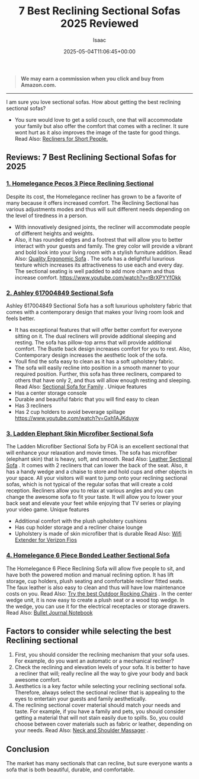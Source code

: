 ﻿---
author: Isaac
layout: post
title: 7 Best Reclining Sectional Sofas 2025 Reviewed
date: '2025-05-04T11:06:45+00:00'
categories:
- Recliners
tags: []
slug: /best-reclining-sectional-sofas/
lastmod: 2025-05-07T12:21:25+03:00
---
> **We may earn a commission when you click and buy from Amazon.com.**
>

---
I am sure you love sectional sofas. How about getting the best reclining sectional sofas?
- You sure would love to get a solid couch, one that will accommodate your family but also offer the comfort that comes with a recliner.
It sure wont hurt as it also improves the image of the taste for good things. Read Also:
[Recliners for Short People.](https://pestpolicy.com/best-recliners-for-short-people/)
## Reviews: 7 Best Reclining Sectional Sofas for 2025
### [1. Homelegance Pecos 3 Piece Reclining Sectional](https://www.amazon.com/dp/B077JKFS3W/?tag=p-policy-20)
Despite its cost, the Homelegance recliner has grown to be a favorite of many because it offers increased comfort.
The Reclining Sectional has various adjustments modes and thus will suit different needs depending on the level of tiredness in a person.
- With innovatively designed joints, the recliner will accommodate people of different heights and weights.
- Also, it has rounded edges and a footrest that will allow you to better interact with your guests and family.
The grey color will provide a vibrant and bold look into your living room with a stylish furniture addition. Read Also:
[Quality Ergonomic Sofa](https://pestpolicy.com/best-ergonomic-sofa/)
.
The sofa has a delightful luxurious texture which increases its attractiveness to use each and every day. The sectional seating is well padded to add more charm and thus increase comfort.
https://www.youtube.com/watch?v=tBrXPYYfOkk
### [2. Ashley 617004849 Sectional Sofa](https://www.amazon.com/dp/B002YRAR8C/?tag=p-policy-20)
Ashley 617004849 Sectional Sofa has a soft luxurious upholstery fabric that comes with a contemporary design that makes your living room look and feels better.
- It has exceptional features that will offer better comfort for everyone sitting on it. The dual recliners will provide additional sleeping and resting.
The sofa has pillow-top arms that will provide additional comfort. The Bustle back design increases comfort for you to rest. Also, Contemporary design increases the aesthetic look of the sofa.
- Youll find the sofa easy to clean as it has a soft upholstery fabric.
- The sofa will easily recline into position in a smooth manner to your required position.
Further, this sofa has three recliners, compared to others that have only 2, and thus will allow enough resting and sleeping. Read Also:
[Sectional Sofa for Family](https://pestpolicy.com/best-sectional-sofa-for-family/)
.
Unique features
- Has a center storage console
- Durable and beautiful fabric that you will find easy to clean
- Has 3 recliners
- Has 2 cup holders to avoid beverage spillage
https://www.youtube.com/watch?v=Gxh1AJKduyw
### [3. Ladden Elephant Skin Microfiber Sectional Sofa](https://www.amazon.com/dp/B00H1LMUYK/?tag=p-policy-20)
The Ladden Microfiber Sectional Sofa by FOA is an excellent sectional that will enhance your relaxation and movie times.
The sofa has microfiber (elephant skin) that is heavy, soft, and smooth. Read Also:
[Leather Sectional Sofa](https://pestpolicy.com/best-leather-sectional-sofa/)
.
It comes with 2 recliners that can lower the back of the seat. Also, it has a handy wedge and a chaise to store and hold cups and other objects in your space.
All your visitors will want to jump onto your reclining sectional sofas, which is not typical of the regular sofas  that will create a cold reception.
Recliners allow you to relax at various angles and you can change the awesome sofa to fit your taste.
It will allow you to lower your back seat and elevate your feet while enjoying that TV series or playing your video game.
Unique features
- Additional comfort with the plush upholstery cushions
- Has cup holder storage and a recliner chaise lounge
- Upholstery is made of skin microfiber that is durable
Read Also:
[Wifi Extender for Verizon Fios](https://pestpolicy.com/best-wifi-extender-for-fios-verizon/)
### [4. Homelegance 6 Piece Bonded Leather Sectional Sofa](https://www.amazon.com/dp/B00CP2AMZE/?tag=p-policy-20)
The Homelegance 6 Piece Reclining Sofa will allow five people to sit, and have both the powered motion and manual reclining option.
It has lift storage, cup holders, plush seating and comfortable recliner fitted seats.
The faux leather is also easy to clean and thus will have low maintenance costs on you. Read Also:
[Try the best Outdoor Rocking Chairs](https://pestpolicy.com/best-outdoor-rocking-chairs/)
.
In the center wedge unit, it is now easy to create a plush seat or a wood top wedge. In the wedge, you can use it for the electrical receptacles or storage drawers.
Read Also:
[Bullet Journal Notebook](https://pestpolicy.com/best-bullet-journal-notebook/)
## Factors to consider while selecting the best Reclining sectional
1. First, you should consider the reclining mechanism that your sofa uses. For example, do you want an automatic or a mechanical recliner?
2. Check the reclining and elevation levels of your sofa. It is better to have a recliner that will; really recline all the way to give your body and back awesome comfort.
3. Aesthetics is a key factor while selecting your reclining sectional sofa. Therefore, always select the sectional recliner that is appealing to the eyes to entertain your guests and family aesthetically.
4. The reclining sectional cover material should match your needs and taste. For example, if you have a family and pets, you should consider getting a material that will not stain easily due to spills.
So, you could choose between cover materials such as fabric or leather, depending on your needs. Read Also:
[Neck and Shoulder Massager](https://pestpolicy.com/best-neck-and-shoulder-massager/)
.
## Conclusion
The market has many sectionals that can recline, but sure everyone wants a sofa that is both beautiful, durable, and comfortable.